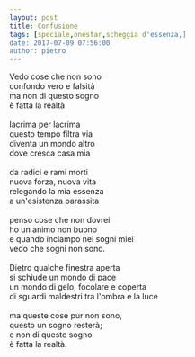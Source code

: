 ```yaml
---
layout: post
title: Confusione
tags: [speciale,onestar,scheggia d'essenza,]
date: 2017-07-09 07:56:00
author: pietro
---
```

Vedo cose che non sono<br/>confondo vero e falsità<br/>ma non di questo sogno<br/>è fatta la realtà<br/><br/>lacrima per lacrima<br/>questo tempo filtra via<br/>diventa un mondo altro<br/>dove cresca casa mia<br/><br/>da radici e rami morti<br/>nuova forza, nuova vita<br/>relegando la mia essenza<br/>a un'esistenza parassita<br/><br/>penso cose che non dovrei<br/>ho un animo non buono<br/>e quando inciampo nei sogni miei<br/>vedo che sogni non sono.<br/><br/>Dietro qualche finestra aperta<br/>si schiude un mondo di pace<br/>un mondo di gelo, focolare e coperta<br/>di sguardi maldestri tra l'ombra e la luce<br/><br/>ma queste cose pur non sono,<br/>questo un sogno resterà;<br/>e non di questo sogno<br/>è fatta la realtà.
